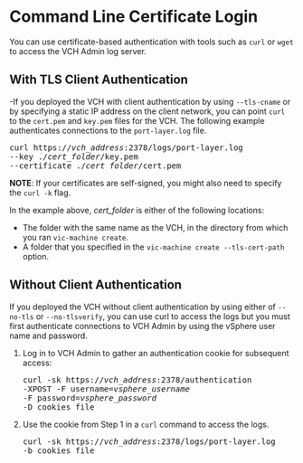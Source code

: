 # Command Line Certificate Login #

You can use certificate-based authentication with tools such as `curl` or `wget` to access the VCH Admin log server.

## With TLS Client Authentication ##

-If you deployed the VCH with client authentication by using `--tls-cname` or by specifying a static IP address on the client network, you can point `curl` to the `cert.pem` and `key.pem` files for the VCH. The following example authenticates connections to the `port-layer.log` file.

<pre>
curl https://<i>vch_address</i>:2378/logs/port-layer.log 
--key ./<i>cert_folder</i>/key.pem 
--certificate ./<i>cert_folder</i>/cert.pem
</pre>


**NOTE**: If your certificates are self-signed, you might also need to specify the `curl -k` flag.

In the example above, <i>cert_folder</i> is either of the following locations:

  - The folder with the same name as the VCH, in the directory from which you ran `vic-machine create`.
  - A folder that you specified in the `vic-machine create --tls-cert-path` option.

## Without Client Authentication ##

If you deployed the VCH without client authentication by using either of `--no-tls` or `--no-tlsverify`, you can use curl to access the logs but you must first authenticate connections to VCH Admin by using the  vSphere user name and password. 

1. Log in to VCH Admin to gather an authentication cookie for subsequent access:
   <pre>curl -sk https://<i>vch_address</i>:2378/authentication 
   -XPOST -F username=<i>vsphere_username</i> 
   -F password=<i>vsphere_password</i> 
   -D cookies_file
</pre>

2. Use the cookie from Step 1 in a `curl` command to access the logs.

    <pre>curl -sk https://<i>vch_address</i>:2378/logs/port-layer.log 
   -b cookies_file</pre>